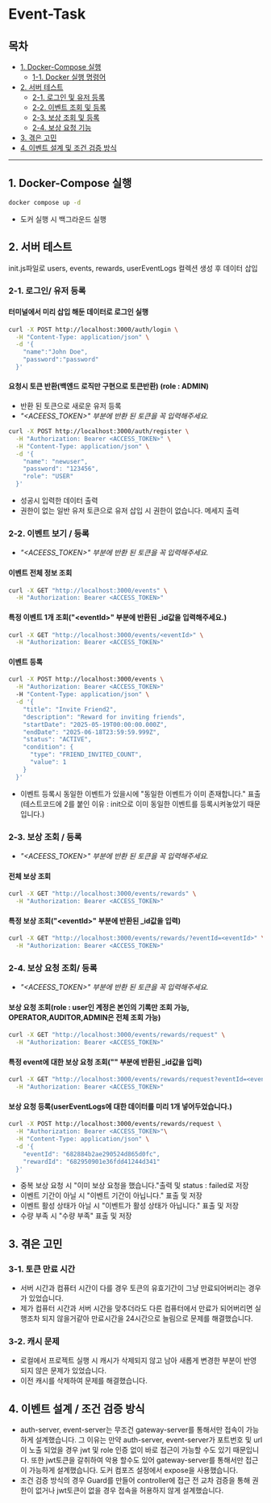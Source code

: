 # Event-Task

## 목차

- [1. Docker-Compose 실행](#1-docker-compose-실행)
  - [1-1. Docker 실행 명령어](#1-1-docker-실행-명령어)
- [2. 서버 테스트](#2-서버-테스트)
  - [2-1. 로그인 및 유저 등록](#2-1-로그인-및-유저-등록)
  - [2-2. 이벤트 조회 및 등록](#2-2-이벤트-조회-및-등록)
  - [2-3. 보상 조회 및 등록](#2-3-보상-조회-및-등록)
  - [2-4. 보상 요청 기능](#2-4-보상-요청-기능)
- [3. 겪은 고민](#3-겪은-고민)
- [4. 이벤트 설계 및 조건 검증 방식](#4-이벤트-설계-및-조건-검증-방식)

---

## 1. Docker-Compose 실행

```bash
docker compose up -d
```
- 도커 실행 시 백그라운드 실행

## 2. 서버 테스트

init.js파일로 users, events, rewards, userEventLogs 컬렉션 생성 후 데이터 삽입


### 2-1. 로그인/ 유저 등록

#### 터미널에서 미리 삽입 해둔 데이터로 로그인 실행

```bash
curl -X POST http://localhost:3000/auth/login \
  -H "Content-Type: application/json" \
  -d '{
    "name":"John Doe",
    "password":"password"
  }'
```


#### 요청시 토큰 반환(백엔드 로직만 구현으로 토큰반환) (role : ADMIN)
- 반환 된 토큰으로 새로운 유저 등록
- _"<ACEESS_TOKEN>" 부분에 반환 된 토큰을 꼭 입력해주세요._
```bash
curl -X POST http://localhost:3000/auth/register \
  -H "Authorization: Bearer <ACCESS_TOKEN>" \
  -H "Content-Type: application/json" \
  -d '{
    "name": "newuser",
    "password": "123456",
    "role": "USER"
  }'
```
- 성공시 입력한 데이터 출력
- 권한이 없는 일반 유저 토큰으로 유저 삽입 시 권한이 없습니다. 메세지 출력

### 2-2. 이벤트 보기 / 등록

- _"<ACEESS_TOKEN>" 부분에 반환 된 토큰을 꼭 입력해주세요._

#### 이벤트 전체 정보 조회
```bash
curl -X GET "http://localhost:3000/events" \
  -H "Authorization: Bearer <ACCESS_TOKEN>"
```

#### 특정 이벤트 1개 조회("\<eventId>" 부분에 반환된 _id값을 입력해주세요.)
```bash
curl -X GET "http://localhost:3000/events/<eventId>" \
  -H "Authorization: Bearer <ACCESS_TOKEN>"
```

#### 이벤트 등록

```bash
curl -X POST http://localhost:3000/events \
  -H "Authorization: Bearer <ACCESS_TOKEN>"
  -H "Content-Type: application/json" \
  -d '{
    "title": "Invite Friend2",
    "description": "Reward for inviting friends",
    "startDate": "2025-05-19T00:00:00.000Z",
    "endDate": "2025-06-18T23:59:59.999Z",
    "status": "ACTIVE",
    "condition": {
      "type": "FRIEND_INVITED_COUNT",
      "value": 1
    }
  }'

```
- 이벤트 등록시 동일한 이벤트가 있을시에 "동일한 이벤트가 이미 존재합니다." 표출(테스트코드에 2를 붙인 이유 : init으로 이미 동일한 이벤트를 등록시켜놓았기 때문입니다.)


### 2-3. 보상 조회 / 등록

- _"<ACEESS_TOKEN>" 부분에 반환 된 토큰을 꼭 입력해주세요._

#### 전체 보상 조회
```bash
curl -X GET "http://localhost:3000/events/rewards" \
  -H "Authorization: Bearer <ACCESS_TOKEN>"
```

#### 특정 보상 조회("\<eventId>" 부분에 반환된 _id값을 입력)
```bash
curl -X GET "http://localhost:3000/events/rewards/?eventId=<eventId>" \
  -H "Authorization: Bearer <ACCESS_TOKEN>"
```

### 2-4. 보상 요청 조회/ 등록

- _"<ACEESS_TOKEN>" 부분에 반환 된 토큰을 꼭 입력해주세요._

#### 보상 요청 조회(role : user인 계정은 본인의 기록만 조회 가능, OPERATOR,AUDITOR,ADMIN은 전체 조회 가능)
```bash
curl -X GET "http://localhost:3000/events/rewards/request" \
  -H "Authorization: Bearer <ACCESS_TOKEN>"
```

#### 특정 event에 대한 보상 요청 조회("<eventId>" 부분에 반환된 _id값을 입력)
```bash
curl -X GET "http://localhost:3000/events/rewards/request?eventId=<eventId>" \
  -H "Authorization: Bearer <ACCESS_TOKEN>"
```

#### 보상 요청 등록(userEventLogs에 대한 데이터를 미리 1개 넣어두었습니다.)
```bash
curl -X POST http://localhost:3000/events/rewards/request \
  -H "Authorization: Bearer <ACCESS_TOKEN>"\
  -H "Content-Type: application/json" \
  -d '{
    "eventId": "682884b2ae290524d865d0fc",
    "rewardId": "682950901e36fdd41244d341"
  }'
```
- 중복 보상 요청 시 "이미 보상 요청을 했습니다."출력 및 status : failed로 저장
- 이벤트 기간이 아닐 시 "이벤트 기간이 아닙니다." 표출 및 저장
- 이벤트 활성 상태가 아닐 시 "이벤트가 활성 상태가 아닙니다." 표출 및 저장
- 수량 부족 시 "수량 부족" 표출 및 저장


## 3. 겪은 고민

### 3-1. 토큰 만료 시간
- 서버 시간과 컴퓨터 시간이 다를 경우 토큰의 유효기간이 그냥 만료되어버리는 경우가 있었습니다.
- 제가 컴퓨터 시간과 서버 시간을 맞추더라도 다른 컴퓨터에서 만료가 되어버리면 실행조차 되지 않을거같아 만료시간을 24시간으로 늘림으로 문제를 해결했습니다.

### 3-2. 캐시 문제
- 로컬에서 프로젝트 실행 시 캐시가 삭제되지 않고 남아 새롭게 변경한 부분이 반영되지 않은 문제가 있었습니다.
- 이전 캐시를 삭제하여 문제를 해결했습니다.


## 4. 이벤트 설계 / 조건 검증 방식
- auth-server, event-server는 무조건 gateway-server를 통해서만 접속이 가능하게 설계했습니다. 그 이유는 만약 auth-server, event-server가 포트번호 및 url이 노출 되었을 경우 jwt 및 role 인증 없이 바로 접근이 가능할 수도 있기 때문입니다. 또한 jwt토큰을 갈취하여 악용 할수도 있어 gateway-server를 통해서만 접근이 가능하게 설계했습니다. 도커 컴포즈 설정에서 expose을 사용했습니다.
- 조건 검증 방식의 경우 Guard를 만들어 controller에 접근 전 교차 검증을 통해 권한이 없거나 jwt토큰이 없을 경우 접속을 허용하지 않게 설계했습니다.
